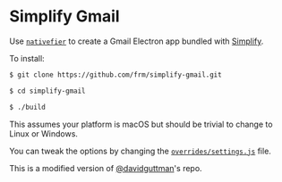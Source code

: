# Simplify Gmail

Use [`nativefier`][nativefier] to create a Gmail Electron app bundled with
[Simplify][simplify].

To install:

```bash
$ git clone https://github.com/frm/simplify-gmail.git

$ cd simplify-gmail

$ ./build
```

This assumes your platform is macOS but should be trivial to change to Linux or
Windows.

You can tweak the options by changing the [`overrides/settings.js`][settings]
file.

This is a modified version of [@davidguttman][davidguttman]'s repo.

[nativefier]: https://github.com/jiahaog/nativefier
[simplify]: https://simpli.fyi
[settings]: https://github.com/frm/simplify-gmail/blob/master/overrides/settings.js
[davidguttman]: https://github.com/davidguttman
